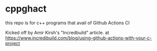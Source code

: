 # cppghact

this repo is for c++ programs that avail of Github Actions CI

Kicked off by Amir Kirsh's "Incredbuild" article.
at
https://www.incredibuild.com/blog/using-github-actions-with-your-c-project
